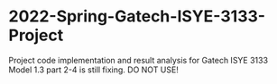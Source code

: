 # 2022-Spring-Gatech-ISYE-3133-Project
Project code implementation and result analysis for Gatech ISYE 3133
Model 1.3 part 2-4 is still fixing. DO NOT USE!